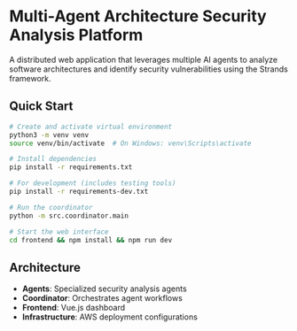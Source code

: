 # Multi-Agent Architecture Security Analysis Platform

A distributed web application that leverages multiple AI agents to analyze software architectures and identify security vulnerabilities using the Strands framework.

## Quick Start

```bash
# Create and activate virtual environment
python3 -m venv venv
source venv/bin/activate  # On Windows: venv\Scripts\activate

# Install dependencies
pip install -r requirements.txt

# For development (includes testing tools)
pip install -r requirements-dev.txt

# Run the coordinator
python -m src.coordinator.main

# Start the web interface
cd frontend && npm install && npm run dev
```

## Architecture

- **Agents**: Specialized security analysis agents
- **Coordinator**: Orchestrates agent workflows
- **Frontend**: Vue.js dashboard
- **Infrastructure**: AWS deployment configurations